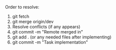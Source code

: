Order to resolve: 

1. git fetch
2. git merge origin/dev
3. Resolve conflicts (if any appears)
4. git commit -m "Remote merged in"
5. git add . (or any needed files after implementing)
6. git commit -m "Task implementation"
